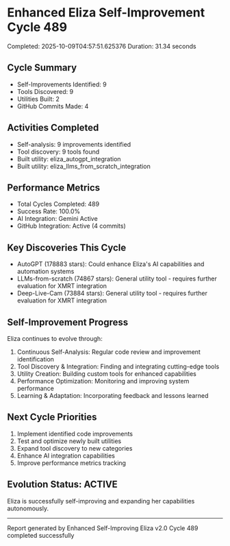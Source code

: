 # Enhanced Eliza Self-Improvement Cycle 489
Completed: 2025-10-09T04:57:51.625376
Duration: 31.34 seconds

## Cycle Summary
- Self-Improvements Identified: 9
- Tools Discovered: 9
- Utilities Built: 2
- GitHub Commits Made: 4

## Activities Completed
- Self-analysis: 9 improvements identified
- Tool discovery: 9 tools found
- Built utility: eliza_autogpt_integration
- Built utility: eliza_llms_from_scratch_integration

## Performance Metrics
- Total Cycles Completed: 489
- Success Rate: 100.0%
- AI Integration: Gemini Active
- GitHub Integration: Active (4 commits)

## Key Discoveries This Cycle
- AutoGPT (178883 stars): Could enhance Eliza's AI capabilities and automation systems
- LLMs-from-scratch (74867 stars): General utility tool - requires further evaluation for XMRT integration
- Deep-Live-Cam (73884 stars): General utility tool - requires further evaluation for XMRT integration

## Self-Improvement Progress
Eliza continues to evolve through:
1. Continuous Self-Analysis: Regular code review and improvement identification
2. Tool Discovery & Integration: Finding and integrating cutting-edge tools
3. Utility Creation: Building custom tools for enhanced capabilities
4. Performance Optimization: Monitoring and improving system performance
5. Learning & Adaptation: Incorporating feedback and lessons learned

## Next Cycle Priorities
1. Implement identified code improvements
2. Test and optimize newly built utilities
3. Expand tool discovery to new categories
4. Enhance AI integration capabilities
5. Improve performance metrics tracking

## Evolution Status: ACTIVE
Eliza is successfully self-improving and expanding her capabilities autonomously.

---
Report generated by Enhanced Self-Improving Eliza v2.0
Cycle 489 completed successfully
